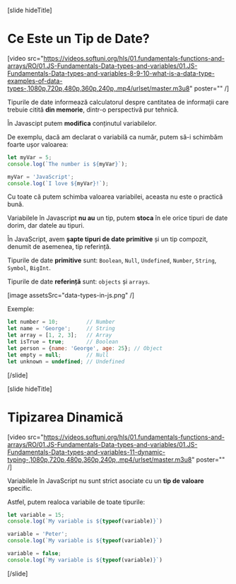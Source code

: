 [slide hideTitle]

# Ce Este un Tip de Date?

[video src="https://videos.softuni.org/hls/01.fundamentals-functions-and-arrays/RO/01.JS-Fundamentals-Data-types-and-variables/01.JS-Fundamentals-Data-types-and-variables-8-9-10-what-is-a-data-type-examples-of-data-types-,1080p,720p,480p,360p,240p,.mp4/urlset/master.m3u8" poster="" /]

Tipurile de date informează calculatorul despre cantitatea de informații care trebuie citită **din memorie**, dintr-o perspectivă pur tehnică.

În Javascipt putem **modifica** conținutul variabilelor. 

De exemplu, dacă am declarat o variabilă ca număr, putem să-i schimbăm foarte ușor valoarea:

``` js live
let myVar = 5;
console.log(`The number is ${myVar}`);

myVar = 'JavaScript';
console.log(`I love ${myVar}!`);
```

Cu toate că putem schimba valoarea variabilei, aceasta nu este o practică bună.

Variabilele în Javascript **nu au** un tip, putem **stoca** în ele orice tipuri de date dorim, dar datele au tipuri.

În JavaScript, avem **șapte tipuri de date primitive** și un tip compozit, denumit de asemenea, tip referință. 

Tipurile de date **primitive** sunt: `Boolean`, `Null`, `Undefined`, `Number`, `String`, `Symbol`, `BigInt`.

Tipurile de date **referință** sunt: `objects` și `arrays`.

[image assetsSrc="data-types-in-js.png" /]

Exemple:
``` js
let number = 10;         // Number
let name = 'George';     // String
let array = [1, 2, 3];   // Array
let isTrue = true;       // Boolean
let person = {name: 'George', age: 25}; // Object
let empty = null;        // Null
let unknown = undefined; // Undefined
```
[/slide]

[slide hideTitle]


# Tipizarea Dinamică

[video src="https://videos.softuni.org/hls/01.fundamentals-functions-and-arrays/RO/01.JS-Fundamentals-Data-types-and-variables/01.JS-Fundamentals-Data-types-and-variables-11-dynamic-typing-,1080p,720p,480p,360p,240p,.mp4/urlset/master.m3u8" poster="" /]

Variabilele în JavaScript nu sunt strict asociate cu un **tip de valoare** specific.

Astfel, putem realoca variabile de toate tipurile:

``` js live
let variable = 15; 
console.log(`My variable is ${typeof(variable)}`)

variable = 'Peter'; 
console.log(`My variable is ${typeof(variable)}`)

variable = false;
console.log(`My variable is ${typeof(variable)}`)
```

[/slide]
